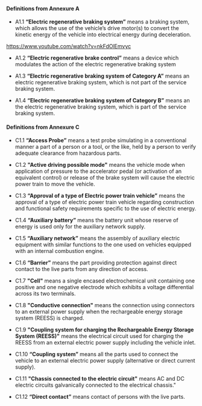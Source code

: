 #### Definitions from Annexure A

- A1.1 **“Electric regenerative braking system”** means a braking system,
which allows the use of the vehicle’s drive motor(s) to convert the
kinetic energy of the vehicle into electrical energy during deceleration.

https://www.youtube.com/watch?v=nkFdOlEmvyc

- A1.2 **“Electric regenerative brake control”** means a device which
modulates the action of the electric regenerative braking system

- A1.3 **“Electric regenerative braking system of Category A”** means an
electric regenerative braking system, which is not part of the service
braking system.

- A1.4 **“Electric regenerative braking system of Category B”** means an
the electric regenerative braking system, which is part of the service
braking system.

#### Definitions from Annexure C

- C1.1 **“Access Probe”** means a test probe simulating in a conventional
manner a part of a person or a tool, or the like, held by a person to
verify adequate clearance from hazardous parts.

- C1.2 **"Active driving possible mode"** means the vehicle mode when
application of pressure to the accelerator pedal (or activation of an
equivalent control) or release of the brake system will cause the electric
power train to move the vehicle.

- C1.3 **“Approval of a type of Electric power train vehicle”** means the
approval of a type of electric power train vehicle regarding
construction and functional safety requirements specific to the use of
electric energy.

- C1.4 **“Auxiliary battery”** means the battery unit whose reserve of energy
is used only for the auxiliary network supply.

- C1.5 **“Auxiliary network”** means the assembly of auxiliary electric
equipment with similar functions to the one used on vehicles
equipped with an internal combustion engine.

- C1.6 **“Barrier”** means the part providing protection against direct contact to
the live parts from any direction of access.

- C1.7 **"Cell"** means a single encased electrochemical unit containing one
positive and one negative electrode which exhibits a voltage differential
across its two terminals.

- C1.8 **"Conductive connection"** means the connection using connectors to an
external power supply when the rechargeable energy storage system
(REESS) is charged.

- C1.9 **"Coupling system for charging the Rechargeable Energy Storage
System (REESS)"** means the electrical circuit used for charging the
REESS from an external electric power supply including the vehicle
inlet.

- C1.10 **“Coupling system”** means all the parts used to connect the vehicle to
an external electric power supply (alternative or direct current supply).

- C1.11 **"Chassis connected to the electric circuit"** means AC and DC electric
circuits galvanically connected to the electrical chassis."

- C1.12 **“Direct contact”** means contact of persons with the live parts.